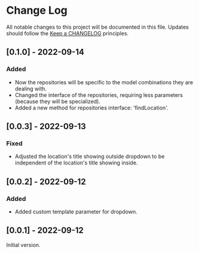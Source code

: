 # Change Log
All notable changes to this project will be documented in this file.
Updates should follow the [Keep a CHANGELOG](https://keepachangelog.com/) principles.

## [0.1.0] - 2022-09-14

### Added

- Now the repositories will be specific to the model combinations they are dealing with.
- Changed the interface of the repositories, requiring less parameters (because they will be specialized).
- Added a new method for repositories interface: 'findLocation'.

## [0.0.3] - 2022-09-13

### Fixed

- Adjusted the location's title showing outside dropdown to be independent of the location's title showing inside.

## [0.0.2] - 2022-09-12

### Added

- Added custom template parameter for dropdown.

## [0.0.1] - 2022-09-12

Initial version.
